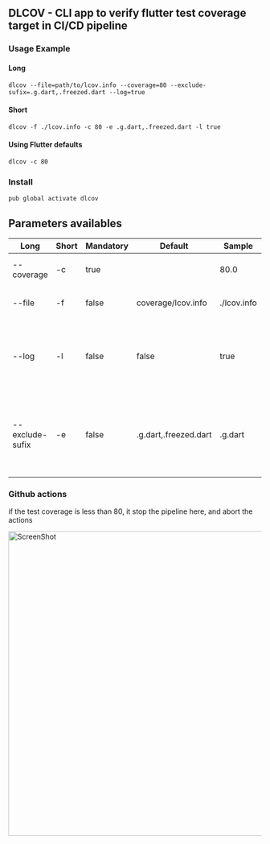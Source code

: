 ## DLCOV - CLI app to verify flutter test coverage target in CI/CD pipeline

### Usage Example
#### Long
`dlcov --file=path/to/lcov.info --coverage=80 --exclude-sufix=.g.dart,.freezed.dart --log=true`  
#### Short
`dlcov -f ./lcov.info -c 80 -e .g.dart,.freezed.dart -l true`
  
#### Using Flutter defaults
`dlcov -c 80`

### Install 
`pub global activate dlcov`

## Parameters availables
| Long | Short | Mandatory | Default | Sample | Description |
|---|---|---|---|---|---|
| --coverage | -c | true |  | 80.0 | min coverage target |
| --file | -f | false | coverage/lcov.info | ./lcov.info | relative lcov file path |
| --log | -l | false | false | true | Log every test coverage info in dlcov.log  - Limit up to 1000 lines |
| --exclude-sufix | -e | false | .g.dart,.freezed.dart | .g.dart | Remove generated files from test coverage results, separated by commas |

### Github actions  
  
if the test coverage is less than 80, it stop the pipeline here, and abort the actions  
  
<img width="605" alt="ScreenShot" src="https://user-images.githubusercontent.com/3827308/137652713-497c726a-5f56-4a63-b59b-3c135d6921ec.png">
